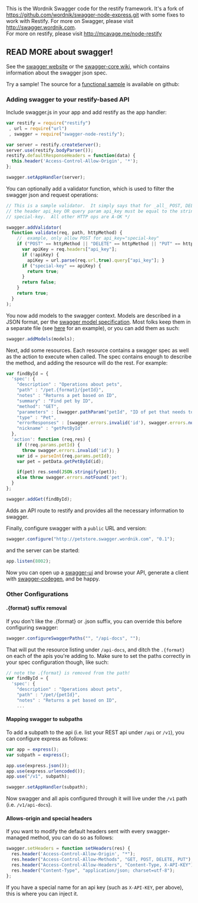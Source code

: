 This is the Wordnik Swagger code for the restify framework. It's a fork of https://github.com/wordnik/swagger-node-express.git with some fixes to work with Restify. 
For more on Swagger, please visit http://swagger.wordnik.com.  
For more on restify, please visit http://mcavage.me/node-restify

## READ MORE about swagger!

See the [swagger website](http://swagger.wordnik.com) or the [swagger-core wiki](https://github.com/wordnik/swagger-core/wiki), which contains information about the swagger json spec.

Try a sample!  The source for a [functional sample](https://github.com/tmsw/swagger-node-restify/blob/master/README.md) is available on github:



### Adding swagger to your restify-based API

Include swagger.js in your app and add restify as the app handler:

```js
var restify = require("restify")
 , url = require("url")
 , swagger = require("swagger-node-restify");

var server = restify.createServer();
server.use(restify.bodyParser());
restify.defaultResponseHeaders = function(data) {
  this.header('Access-Control-Allow-Origin', '*');
};

swagger.setAppHandler(server);
```

You can optionally add a validator function, which is used to filter the swagger json and request operations:

```js
// This is a sample validator.  It simply says that for _all_ POST, DELETE, PUT  methods, 
// the header api_key OR query param api_key must be equal to the string literal 
// special-key.  All other HTTP ops are A-OK */

swagger.addValidator(
  function validate(req, path, httpMethod) {
    //  example, only allow POST for api_key="special-key"
    if ("POST" == httpMethod || "DELETE" == httpMethod || "PUT" == httpMethod) {
      var apiKey = req.headers["api_key"];
      if (!apiKey) {
        apiKey = url.parse(req.url,true).query["api_key"]; }
      if ("special-key" == apiKey) {
        return true; 
      }
      return false;
    }
    return true;
  }
);

```

You now add models to the swagger context.  Models are described in a JSON format, per the [swagger model specification](https://github.com/wordnik/swagger-core/wiki/Datatypes).  Most folks keep them in a separate file (see [here](https://github.com/wordnik/swagger-node-express/blob/master/Apps/petstore/models.js) for an example), or you can add them as such:

```js
swagger.addModels(models);

```

Next, add some resources.  Each resource contains a swagger spec as well as the action to execute when called.  The spec contains enough to describe the method, and adding the resource will do the rest.  For example:


```js
var findById = {
  'spec': {
    "description" : "Operations about pets",
    "path" : "/pet.{format}/{petId}",
    "notes" : "Returns a pet based on ID",
    "summary" : "Find pet by ID",
    "method": "GET",
    "parameters" : [swagger.pathParam("petId", "ID of pet that needs to be fetched", "string")],
    "type" : "Pet",
    "errorResponses" : [swagger.errors.invalid('id'), swagger.errors.notFound('pet')],
    "nickname" : "getPetById"
  },
  'action': function (req,res) {
    if (!req.params.petId) {
      throw swagger.errors.invalid('id'); }
    var id = parseInt(req.params.petId);
    var pet = petData.getPetById(id);

    if(pet) res.send(JSON.stringify(pet));
    else throw swagger.errors.notFound('pet');
  }
};

swagger.addGet(findById);

```

Adds an API route to restify and provides all the necessary information to swagger.

Finally, configure swagger with a `public` URL and version:

```js
swagger.configure("http://petstore.swagger.wordnik.com", "0.1");
```

and the server can be started:

```js
app.listen(8002);
```

Now you can open up a [swagger-ui](https://github.com/wordnik/swagger-ui) and browse your API, generate a client with [swagger-codegen](https://github.com/wordnik/swagger-codegen), and be happy.


### Other Configurations

#### .{format} suffix removal

If you don't like the .{format} or .json suffix, you can override this before configuring swagger:

```js
swagger.configureSwaggerPaths("", "/api-docs", "");
```

That will put the resource listing under `/api-docs`, and ditch the `.{format}` on each of the apis you're adding to.  Make sure to set the paths correctly in your spec configuration though, like such:

```js
// note the .{format} is removed from the path!
var findById = {
  'spec': {
    "description" : "Operations about pets",
    "path" : "/pet/{petId}",
    "notes" : "Returns a pet based on ID",
    ...
```

#### Mapping swagger to subpaths

To add a subpath to the api (i.e. list your REST api under `/api` or `/v1`), you can configure express as follows:

```js
var app = express();
var subpath = express();

app.use(express.json());
app.use(express.urlencoded());
app.use("/v1", subpath);

swagger.setAppHandler(subpath);
```

Now swagger and all apis configured through it will live under the `/v1` path (i.e. `/v1/api-docs`).

#### Allows-origin and special headers

If you want to modify the default headers sent with every swagger-managed method, you can do so as follows:

```js
swagger.setHeaders = function setHeaders(res) {
  res.header('Access-Control-Allow-Origin', "*");
  res.header("Access-Control-Allow-Methods", "GET, POST, DELETE, PUT");
  res.header("Access-Control-Allow-Headers", "Content-Type, X-API-KEY");
  res.header("Content-Type", "application/json; charset=utf-8");
};
```
If you have a special name for an api key (such as `X-API-KEY`, per above), this is where you can inject it.
